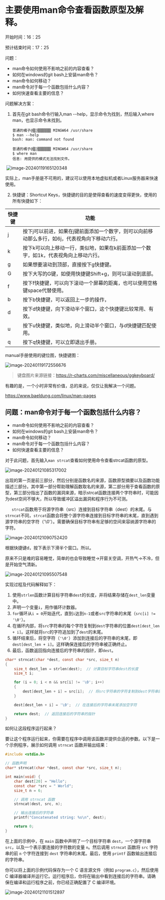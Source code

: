 # 主要使用man命令查看函数原型及解释。

开始时间：16：25

预计结束时间：17：25

问题：

- man命令如何使用不影响之前的内容查看？
- 如何在windows的git bash上安装man命令？
- man命令如何移动？
- man命令对于每一个函数包括什么内容？
- 如何快速查看主要的信息？

问题解决方案：

1. 首先在git bash命令行输入man --help，显示命令为找到，然后输入where man，也显示命令未找到。

   ```
   普通的橘子@▒▒ͨ▒▒▒▒▒▒ MINGW64 /usr/share
   $ man --help
   bash: man: command not found
   
   普通的橘子@▒▒ͨ▒▒▒▒▒▒ MINGW64 /usr/share
   $ where man
   信息: 用提供的模式无法找到文件。
   ```

​	![image-20240119165120348](https://githubwiki.oss-cn-shanghai.aliyuncs.com/img/typroa/image-20240119165120348.png)

​	实际上，man手册是不可用的，建议可以使用本地虚拟机或者Linux服务器来快速使用。



2. 快捷键：Shortcut Keys，快捷键的目的是使得查看的速度变得更快，使用的所有快捷如下：

| 快捷键 | 功能                                                         |
| ------ | ------------------------------------------------------------ |
| j      | 按下j可以前进，如果在j键前面添加一个数字，则可以向前移动那么多行，如6j，代表视角向下移动六行。 |
| k      | 按下k可以向上移动一行，类似地，如果在k前面添加一个数字，如1k，代表视角向上移动六行。 |
| g      | 如果想要滚动到顶部，直接按下g快捷键。                        |
| G      | 按下大写的G键，如使用快捷键Shift+g，则可以滚动到底部。       |
| f      | 按下f快捷键，可以向下滚动一个屏幕的距离，也可以使用空格键space代替使用。 |
| b      | 按下b快捷键，可以返回上一步的操作，                          |
| d      | 按下d快捷键，向下滑动半个窗口，这个快捷键比较常用、有效。    |
| u      | 按下u快捷键，类似地，向上滑动半个窗口，与d快捷键匹配使用。   |
| q      | 按下q快捷键，可以立即退出手册。                              |

manual手册使用的键位图，快捷键图：

![image-20240119172556676](https://githubwiki.oss-cn-shanghai.aliyuncs.com/img/typroa/image-20240119172556676.png)

> 键盘图片来源链接：https://r-charts.com/miscellaneous/ggkeyboard/

有趣的是，一个小时非常有价值，总的来说，仅仅让我解决一个问题。

https://www.baeldung.com/linux/man-pages

## 问题：man命令对于每一个函数包括什么内容？

- man命令如何使用不影响之前的内容查看？
- 如何在windows的git bash上安装man命令？
- man命令如何移动？
- man命令对于每一个函数包括什么内容？
- 如何快速查看主要的信息？

对于此问题，首先输入`man strcat`查看如何使用命令查看strcat函数的原型。

![image-20240121085317002](https://githubwiki.oss-cn-shanghai.aliyuncs.com/img/typroa/image-20240121085317002.png)

​	出现的第一页是前三部分，然后分别是函数名的来源，函数原型摘要以及函数功能描述三部分。其中第一部分帮助理解函数取名的来源，第二部分用于查看函数的原型，第三部分指出了函数的漏洞来源，暗示strcat函数连接两个字符串时，可能因为dest空间不够大，所以导致缓冲区溢出漏洞和程序行为不可测。

`	strcat`函数用于将源字符串（src）连接到目标字符串（dest）的末尾。与`strncat`不同，`strcat`函数会将整个源字符串连接到目标字符串的末尾，直到遇到源字符串的空字符（'\0'）。需要确保目标字符串有足够的空间来容纳源字符串的字符。

![image-20240121090752420](https://githubwiki.oss-cn-shanghai.aliyuncs.com/img/typroa/image-20240121090752420.png)

根据快捷键d，按下表示下滑半个窗口。所以。

原来不只是难的容易睡觉，简单的也会导致睡觉->开窗关空调，开热气->不冷，但是开始空气清新。

![image-20240121095507548](https://githubwiki.oss-cn-shanghai.aliyuncs.com/img/typroa/image-20240121095507548.png)

实现过程及代码解释如下：

1. 使用`strlen`函数计算目标字符串`dest`的长度，并将结果存储在`dest_len`变量中。
2. 声明一个变量`i`，用作循环计数器。
3. `for`循环从`i = 0`开始迭代，直到`i`达到`n-1`或者`src`字符串的末尾（`src[i] != '\0'`）。
4. 在循环内部，将`src`字符串的每个字符复制到`dest`字符串的位置`dest[dest_len + i]`。这样就将`src`的字符追加到了`dest`的末尾。
5. 循环结束后，将空字符（`'\0'`）添加到连接后的字符串的末尾，即`dest[dest_len + i]`。这样确保连接后的字符串被正确终止。
6. 最后，函数返回指向连接后的字符串的指针，即`dest`。

```c
char* strncat(char *dest, const char *src, size_t n)
{
    size_t dest_len = strlen(dest);  // 计算目标字符串dest的长度
    size_t i;

    for (i = 0; i < n && src[i] != '\0'; i++)
    {
        dest[dest_len + i] = src[i];  // 将src字符串的字符复制到dest字符串的末尾
    }

    dest[dest_len + i] = '\0';  // 在连接后的字符串末尾添加空字符

    return dest;  // 返回连接后的字符串的指针
}
```

如何让这段程序运行起来？

要让这个程序运行起来，你需要在程序中调用该函数并提供合适的参数。以下是一个示例程序，展示如何调用 `strncat` 函数并输出结果：

```c
#include <stdio.h>

// 函数声明
char* strncat(char *dest, const char *src, size_t n);

int main(void) {
    char dest[20] = "Hello";
    const char *src = " World";
    size_t n = 6;

    // 调用 strncat 函数
    strncat(dest, src, n);

    // 输出连接后的字符串
    printf("Concatenated string: %s\n", dest);

    return 0;
}
```

在上面的示例中，在 `main` 函数中声明了一个目标字符串 `dest`，一个源字符串 `src`，以及一个表示要连接的字符数的变量 `n`。然后调用 `strncat` 函数将 `src` 字符串的前 `n` 个字符连接到 `dest` 字符串的末尾。最后，使用 `printf` 函数输出连接后的字符串。

你可以将上面的示例代码保存为一个 C 语言源文件（例如 `program.c`），然后使用 C 编译器编译并运行它。运行程序后，你将在输出中看到连接后的字符串。请确保在编译和运行程序之前，你已经正确配置了 C 编译环境。

![image-20240121101512897](https://githubwiki.oss-cn-shanghai.aliyuncs.com/img/typroa/image-20240121101512897.png)
